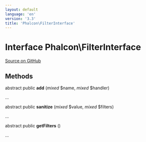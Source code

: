 ```yaml
---
layout: default
language: 'en'
version: '3.3'
title: 'Phalcon\FilterInterface'
---
```

# Interface **Phalcon\FilterInterface**

<a href="https://github.com/phalcon/cphalcon/tree/v3.3.0/phalcon/filterinterface.zep" class="btn btn-default btn-sm">Source on GitHub</a>

## Methods
abstract public  **add** (*mixed* $name, *mixed* $handler)

...


abstract public  **sanitize** (*mixed* $value, *mixed* $filters)

...


abstract public  **getFilters** ()

...


